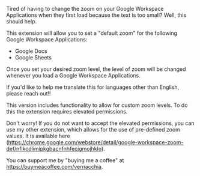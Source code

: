 Tired of having to change the zoom on your Google Workspace Applications when they first load because the text is too small? Well, this should help.

This extension will allow you to set a "default zoom" for the following Google Workspace Applications:

- Google Docs
- Google Sheets

Once you set your desired zoom level, the level of zoom will be changed whenever you load a Google Workspace Applications.

If you'd like to help me translate this for languages other than English, please reach out!!

This version includes functionality to allow for custom zoom levels. To do this the extension requires elevated permissions.

Don't worry! If you do not want to accept the elevated permissions, you can use my other extension, which allows for the use of pre-defined zoom values. It is available here (https://chrome.google.com/webstore/detail/google-workspace-zoom-def/nflkcdlimipkgbacnfnhfecjgmojhklo).

You can support me by "buying me a coffee" at https://buymeacoffee.com/vernacchia.
